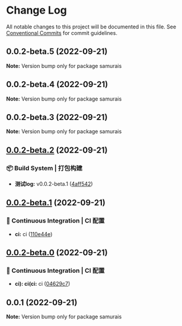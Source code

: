 # Change Log

All notable changes to this project will be documented in this file.
See [Conventional Commits](https://conventionalcommits.org) for commit guidelines.

## 0.0.2-beta.5 (2022-09-21)

**Note:** Version bump only for package samurais





## 0.0.2-beta.4 (2022-09-21)

**Note:** Version bump only for package samurais





## 0.0.2-beta.3 (2022-09-21)

**Note:** Version bump only for package samurais





## [0.0.2-beta.2](https://github.com/samurais-app/samurais-app/compare/v0.0.2-beta.1...v0.0.2-beta.2) (2022-09-21)


### 📦‍ Build System | 打包构建

* **测试log:** v0.0.2-beta.1 ([4aff542](https://github.com/samurais-app/samurais-app/commit/4aff5423ca356c559a9b088541e6440906264e32))



## [0.0.2-beta.1](https://github.com/samurais-app/samurais-app/compare/v0.0.2-beta.0...v0.0.2-beta.1) (2022-09-21)


### 👷 Continuous Integration | CI 配置

* **ci:** ci ([110e44e](https://github.com/samurais-app/samurais-app/commit/110e44eb7e7b72bcc893f1943107d00e8c03be9b))



## [0.0.2-beta.0](https://github.com/samurais-app/samurais-app/compare/v0.0.1...v0.0.2-beta.0) (2022-09-21)


### 👷 Continuous Integration | CI 配置

* **ci): ci(ci:** ci ([04629c7](https://github.com/samurais-app/samurais-app/commit/04629c7231a656307a4212fd200297790517be33))



## 0.0.1 (2022-09-21)

**Note:** Version bump only for package samurais
